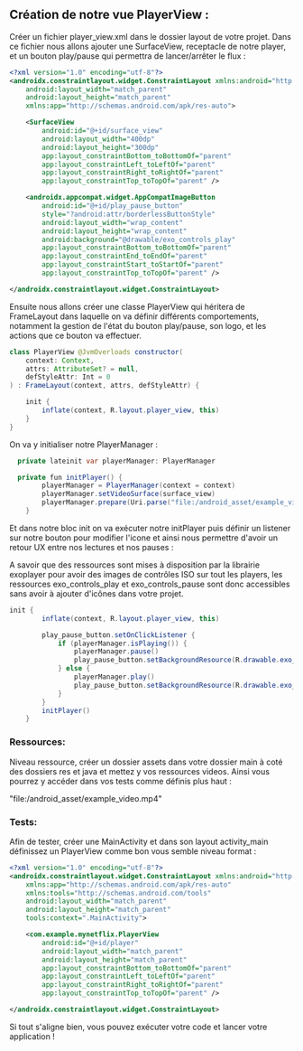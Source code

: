 
## Création de notre vue PlayerView :

Créer un fichier player_view.xml dans le dossier layout de votre projet.
Dans ce fichier nous allons ajouter une SurfaceView, receptacle de notre player, et un bouton play/pause qui permettra de lancer/arrêter le flux :

```xml
<?xml version="1.0" encoding="utf-8"?>
<androidx.constraintlayout.widget.ConstraintLayout xmlns:android="http://schemas.android.com/apk/res/android"
    android:layout_width="match_parent"
    android:layout_height="match_parent"
    xmlns:app="http://schemas.android.com/apk/res-auto">

    <SurfaceView
        android:id="@+id/surface_view"
        android:layout_width="400dp"
        android:layout_height="300dp"
        app:layout_constraintBottom_toBottomOf="parent"
        app:layout_constraintLeft_toLeftOf="parent"
        app:layout_constraintRight_toRightOf="parent"
        app:layout_constraintTop_toTopOf="parent" />

    <androidx.appcompat.widget.AppCompatImageButton
        android:id="@+id/play_pause_button"
        style="?android:attr/borderlessButtonStyle"
        android:layout_width="wrap_content"
        android:layout_height="wrap_content"
        android:background="@drawable/exo_controls_play"
        app:layout_constraintBottom_toBottomOf="parent"
        app:layout_constraintEnd_toEndOf="parent"
        app:layout_constraintStart_toStartOf="parent"
        app:layout_constraintTop_toTopOf="parent" />

</androidx.constraintlayout.widget.ConstraintLayout>
```
Ensuite nous allons créer une classe PlayerView qui héritera de FrameLayout dans laquelle on va définir différents comportements, notamment la gestion de l'état du bouton play/pause, son logo, et les actions que ce bouton va effectuer.

```java
class PlayerView @JvmOverloads constructor(
    context: Context,
    attrs: AttributeSet? = null,
    defStyleAttr: Int = 0
) : FrameLayout(context, attrs, defStyleAttr) {

    init {
        inflate(context, R.layout.player_view, this)
    }
}
```

On va y initialiser notre PlayerManager :

```java
  private lateinit var playerManager: PlayerManager

  private fun initPlayer() {
        playerManager = PlayerManager(context = context)
        playerManager.setVideoSurface(surface_view)
        playerManager.prepare(Uri.parse("file:/android_asset/example_video.mp4"))
    }
```

Et dans notre bloc init on va exécuter notre initPlayer puis définir un listener sur notre bouton pour modifier l'icone et ainsi nous permettre d'avoir un retour UX entre nos lectures et nos pauses :

A savoir que des ressources sont mises à disposition par la librairie exoplayer pour avoir des images de contrôles ISO sur tout les players, les ressources exo_controls_play et exo_controls_pause sont donc accessibles sans avoir à ajouter d'icônes dans votre projet.

```java
init {
        inflate(context, R.layout.player_view, this)

        play_pause_button.setOnClickListener {
            if (playerManager.isPlaying()) {
                playerManager.pause()
                play_pause_button.setBackgroundResource(R.drawable.exo_controls_play)
            } else {
                playerManager.play()
                play_pause_button.setBackgroundResource(R.drawable.exo_controls_pause)
            }
        }
        initPlayer()
    }
```

### Ressources: 

Niveau ressource, créer un dossier assets dans votre dossier main à coté des dossiers res et java et mettez y vos ressources videos.
Ainsi vous pourrez y accéder dans vos tests comme définis plus haut :

"file:/android_asset/example_video.mp4"

### Tests: 

Afin de tester, créer une MainActivity et dans son layout activity_main définissez un PlayerView comme bon vous semble niveau format : 

```xml
<?xml version="1.0" encoding="utf-8"?>
<androidx.constraintlayout.widget.ConstraintLayout xmlns:android="http://schemas.android.com/apk/res/android"
    xmlns:app="http://schemas.android.com/apk/res-auto"
    xmlns:tools="http://schemas.android.com/tools"
    android:layout_width="match_parent"
    android:layout_height="match_parent"
    tools:context=".MainActivity">

    <com.example.mynetflix.PlayerView
        android:id="@+id/player"
        android:layout_width="match_parent"
        android:layout_height="match_parent"
        app:layout_constraintBottom_toBottomOf="parent"
        app:layout_constraintLeft_toLeftOf="parent"
        app:layout_constraintRight_toRightOf="parent"
        app:layout_constraintTop_toTopOf="parent" />

</androidx.constraintlayout.widget.ConstraintLayout>
```

Si tout s'aligne bien, vous pouvez exécuter votre code et lancer votre application !

